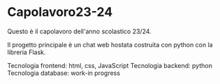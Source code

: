 # Capolavoro23-24
Questo è il capolavoro dell'anno scolastico 23/24. 

Il progetto principale è un chat web hostata costruita con python con la libreria Flask. 

Tecnologia frontend: html, css, JavaScript 
Tecnologia backend: python
Tecnologia database: work-in progress
